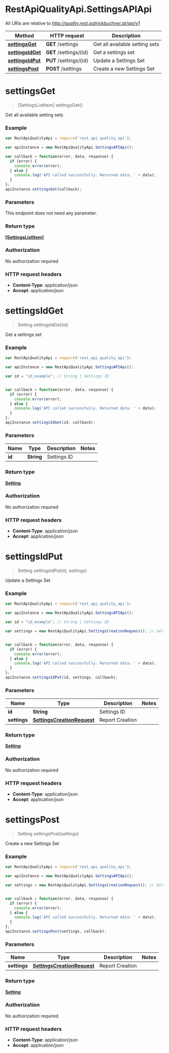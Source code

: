 # RestApiQualityApi.SettingsAPIApi

All URIs are relative to *http://quality.rest.patrickbuchner.at/api/v1*

Method | HTTP request | Description
------------- | ------------- | -------------
[**settingsGet**](SettingsAPIApi.md#settingsGet) | **GET** /settings | Get all available setting sets
[**settingsIdGet**](SettingsAPIApi.md#settingsIdGet) | **GET** /settings/{id} | Get a settings set
[**settingsIdPut**](SettingsAPIApi.md#settingsIdPut) | **PUT** /settings/{id} | Update a Settings Set
[**settingsPost**](SettingsAPIApi.md#settingsPost) | **POST** /settings | Create a new Settings Set


<a name="settingsGet"></a>
# **settingsGet**
> [SettingsListItem] settingsGet()

Get all available setting sets

### Example
```javascript
var RestApiQualityApi = require('rest_api_quality_api');

var apiInstance = new RestApiQualityApi.SettingsAPIApi();

var callback = function(error, data, response) {
  if (error) {
    console.error(error);
  } else {
    console.log('API called successfully. Returned data: ' + data);
  }
};
apiInstance.settingsGet(callback);
```

### Parameters
This endpoint does not need any parameter.

### Return type

[**[SettingsListItem]**](SettingsListItem.md)

### Authorization

No authorization required

### HTTP request headers

 - **Content-Type**: application/json
 - **Accept**: application/json

<a name="settingsIdGet"></a>
# **settingsIdGet**
> Setting settingsIdGet(id)

Get a settings set

### Example
```javascript
var RestApiQualityApi = require('rest_api_quality_api');

var apiInstance = new RestApiQualityApi.SettingsAPIApi();

var id = "id_example"; // String | Settings ID


var callback = function(error, data, response) {
  if (error) {
    console.error(error);
  } else {
    console.log('API called successfully. Returned data: ' + data);
  }
};
apiInstance.settingsIdGet(id, callback);
```

### Parameters

Name | Type | Description  | Notes
------------- | ------------- | ------------- | -------------
 **id** | **String**| Settings ID | 

### Return type

[**Setting**](Setting.md)

### Authorization

No authorization required

### HTTP request headers

 - **Content-Type**: application/json
 - **Accept**: application/json

<a name="settingsIdPut"></a>
# **settingsIdPut**
> Setting settingsIdPut(id, settings)

Update a Settings Set

### Example
```javascript
var RestApiQualityApi = require('rest_api_quality_api');

var apiInstance = new RestApiQualityApi.SettingsAPIApi();

var id = "id_example"; // String | Settings ID

var settings = new RestApiQualityApi.SettingsCreationRequest(); // SettingsCreationRequest | Report Creation


var callback = function(error, data, response) {
  if (error) {
    console.error(error);
  } else {
    console.log('API called successfully. Returned data: ' + data);
  }
};
apiInstance.settingsIdPut(id, settings, callback);
```

### Parameters

Name | Type | Description  | Notes
------------- | ------------- | ------------- | -------------
 **id** | **String**| Settings ID | 
 **settings** | [**SettingsCreationRequest**](SettingsCreationRequest.md)| Report Creation | 

### Return type

[**Setting**](Setting.md)

### Authorization

No authorization required

### HTTP request headers

 - **Content-Type**: application/json
 - **Accept**: application/json

<a name="settingsPost"></a>
# **settingsPost**
> Setting settingsPost(settings)

Create a new Settings Set

### Example
```javascript
var RestApiQualityApi = require('rest_api_quality_api');

var apiInstance = new RestApiQualityApi.SettingsAPIApi();

var settings = new RestApiQualityApi.SettingsCreationRequest(); // SettingsCreationRequest | Report Creation


var callback = function(error, data, response) {
  if (error) {
    console.error(error);
  } else {
    console.log('API called successfully. Returned data: ' + data);
  }
};
apiInstance.settingsPost(settings, callback);
```

### Parameters

Name | Type | Description  | Notes
------------- | ------------- | ------------- | -------------
 **settings** | [**SettingsCreationRequest**](SettingsCreationRequest.md)| Report Creation | 

### Return type

[**Setting**](Setting.md)

### Authorization

No authorization required

### HTTP request headers

 - **Content-Type**: application/json
 - **Accept**: application/json

